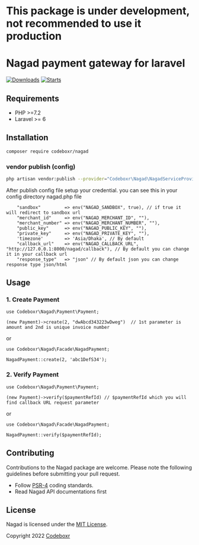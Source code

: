 # This package is under development, not recommended to use it production

# Nagad payment gateway for laravel

[![Downloads](https://img.shields.io/packagist/dt/codeboxr/nagad)](https://packagist.org/packages/codeboxr/nagad)
[![Starts](https://img.shields.io/packagist/stars/codeboxr/nagad)](https://packagist.org/packages/codeboxr/nagad)


## Requirements

- PHP >=7.2
- Laravel >= 6

## Installation

```bash
composer require codeboxr/nagad
```

### vendor publish (config)
```bash
php artisan vendor:publish --provider="Codeboxr\Nagad\NagadServiceProvider"
```

After publish config file setup your credential. you can see this in your config directory nagad.php file
```
    "sandbox"         => env("NAGAD_SANDBOX", true), // if true it will redirect to sandbox url
    "merchant_id"     => env("NAGAD_MERCHANT_ID", ""), 
    "merchant_number" => env("NAGAD_MERCHANT_NUMBER", ""),
    "public_key"      => env("NAGAD_PUBLIC_KEY", ""),
    "private_key"     => env("NAGAD_PRIVATE_KEY", ""),
    'timezone'        => 'Asia/Dhaka', // By default 
    "callback_url"    => env("NAGAD_CALLBACK_URL", "http://127.0.0.1:8000/nagad/callback"), // By default you can change it in your callback url
    "response_type"   => "json" // By default json you can change response type json/html 
```

## Usage

### 1. Create Payment

```
use Codeboxr\Nagad\Payment\Payment;

(new Payment)->create(2, "dwAbcd343223wDweg")  // 1st parameter is amount and 2nd is unique invoice number 
```
or

```
use Codeboxr\Nagad\Facade\NagadPayment;

NagadPayment::create(2, 'abc1DefS34');
```
### 2. Verify Payment

```
use Codeboxr\Nagad\Payment\Payment;

(new Payment)->verify($paymentRefId) // $paymentRefId which you will find callback URL request parameter
```
or

```
use Codeboxr\Nagad\Facade\NagadPayment;

NagadPayment::verify($paymentRefId);
```

## Contributing

Contributions to the Nagad package are welcome. Please note the following guidelines before submitting your pull request.

- Follow [PSR-4](http://www.php-fig.org/psr/psr-4/) coding standards.
- Read Nagad API documentations first

## License

Nagad is licensed under the [MIT License](http://opensource.org/licenses/MIT).

Copyright 2022 [Codeboxr](https://codeboxr.com)
